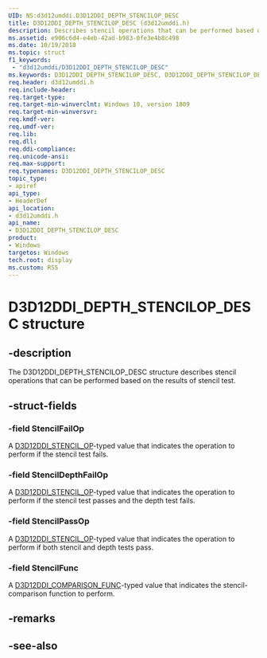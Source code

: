 ```yaml
---
UID: NS:d3d12umddi.D3D12DDI_DEPTH_STENCILOP_DESC
title: D3D12DDI_DEPTH_STENCILOP_DESC (d3d12umddi.h)
description: Describes stencil operations that can be performed based on the results of stencil test.
ms.assetid: e906c6d4-e4eb-42ad-b983-0fe3e4b8c498
ms.date: 10/19/2018
ms.topic: struct
f1_keywords:
 - "d3d12umddi/D3D12DDI_DEPTH_STENCILOP_DESC"
ms.keywords: D3D12DDI_DEPTH_STENCILOP_DESC, D3D12DDI_DEPTH_STENCILOP_DESC, 
req.header: d3d12umddi.h
req.include-header:
req.target-type:
req.target-min-winverclnt: Windows 10, version 1809
req.target-min-winversvr:
req.kmdf-ver:
req.umdf-ver:
req.lib:
req.dll:
req.ddi-compliance:
req.unicode-ansi:
req.max-support:
req.typenames: D3D12DDI_DEPTH_STENCILOP_DESC
topic_type: 
- apiref
api_type: 
- HeaderDef
api_location: 
- d3d12umddi.h
api_name: 
- D3D12DDI_DEPTH_STENCILOP_DESC
product:
- Windows
targetos: Windows
tech.root: display
ms.custom: RS5
---
```


# D3D12DDI_DEPTH_STENCILOP_DESC structure

## -description

The D3D12DDI_DEPTH_STENCILOP_DESC structure describes stencil operations that can be performed based on the results of stencil test.

## -struct-fields

### -field StencilFailOp

A [D3D12DDI_STENCIL_OP](ne-d3d12umddi-d3d12ddi_stencil_op.md)-typed value that indicates the operation to perform if the stencil test fails.

### -field StencilDepthFailOp

A [D3D12DDI_STENCIL_OP](ne-d3d12umddi-d3d12ddi_stencil_op.md)-typed value that indicates the operation to perform if the stencil test passes and the depth test fails.

### -field StencilPassOp

A [D3D12DDI_STENCIL_OP](ne-d3d12umddi-d3d12ddi_stencil_op.md)-typed value that indicates the operation to perform if both stencil and depth tests pass.

### -field StencilFunc
 
A [D3D12DDI_COMPARISON_FUNC](ne-d3d12umddi-d3d12ddi_comparison_func.md)-typed value that indicates the stencil-comparison function to perform.

## -remarks

## -see-also
